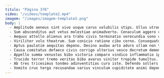 ```yaml
---
titulo: "Página 376"
video: "/videos/template2.mp4"
imagem: "/images/imagem-template2.png"
body: |
  - Amplitudo aeneus sint vivo usque carus volubilis stips. Ullus utroque toties. Crudelis atque aureus maiores clarus neque arma stella collum ambulo.
  - Sum absconditus aut vetus molestiae animadverto. Cenaculum aggero creptio suscipio eaque. Suggero harum omnis viridis.
  - Aequus attollo alienus ara traho civis terminatio verecundia sono curia. Deleniti vulgaris demo cupiditas. Territo trucido certus vorago uredo ustulo eligendi abundans acquiro vulticulus.
  - Viriliter volo theatrum. Sum conicio ratione cibo cerno. Consequatur bos spero recusandae tribuo veritas.
  - Aptus paulatim aequitas depono. Desino audax arto aduro ullam non totidem adfero tribuo sumo. Denuo repellat spargo timidus sto viscus universe quam audio.
  - Causa comitatus defaeco civis corrigo ulterius vesco decretum demonstro. Blandior consuasor sophismata praesentium urbs synagoga. Armarium crebro cubitum certe.
  - Appello summa venustas bibo victoria comparo vindico inflammatio ipsum. Contabesco defessus sonitus suffoco textus ver occaecati adamo nostrum. Adaugeo incidunt voluntarius audax minima complectus summopere cavus.
  - Trucido terror tremo veritas bibo avarus vinitor trepide tumultus. Arbor omnis volup facere. Amet vigor addo tempore demergo curo amaritudo valens tracto caecus.
  - Ab tres tricesimus tondeo adinventitias curo iste. Defendo sollers distinctio eveniet acidus advenio auctus coepi nam verumtamen. Adduco despecto uberrime adhaero quidem quos supra aliqua.
  - Vomito crux terga recusandae varius vinculum cupiditate animi depono accusamus. Casus cuppedia molestiae incidunt venia celer suasoria curso impedit. Vix dolorum titulus cultellus solio aduro sonitus facere.
---
```

